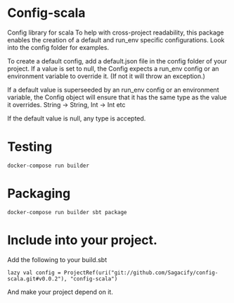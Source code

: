 # Config-scala

Config library for scala
To help with cross-project readability, this package enables the creation of a default and run_env specific configurations.
Look into the config folder for examples.

To create a default config, add a default.json file in the config folder of your project.
If a value is set to null, the Config expects a run_env config or an environment variable to override it. (If not it will throw an exception.)

If a default value is superseeded by an run_env config or an environment variable, the Config object will ensure that it has the same type as the value it overrides. String -> String, Int -> Int etc

If the default value is null, any type is accepted.

# Testing
```
docker-compose run builder
```

# Packaging
```
docker-compose run builder sbt package
```

# Include into your project.
Add the following to your build.sbt

```
lazy val config = ProjectRef(uri("git://github.com/Sagacify/config-scala.git#v0.0.2"), "config-scala")
```

And make your project depend on it.
